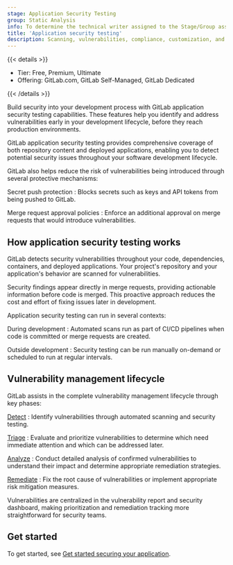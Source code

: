 ```yaml
---
stage: Application Security Testing
group: Static Analysis
info: To determine the technical writer assigned to the Stage/Group associated with this page, see https://handbook.gitlab.com/handbook/product/ux/technical-writing/#assignments
title: 'Application security testing'
description: Scanning, vulnerabilities, compliance, customization, and reporting.
---
```


{{< details >}}

- Tier: Free, Premium, Ultimate
- Offering: GitLab.com, GitLab Self-Managed, GitLab Dedicated

{{< /details >}}

Build security into your development process with GitLab application security testing capabilities.
These features help you identify and address vulnerabilities early in your development lifecycle,
before they reach production environments.

GitLab application security testing provides comprehensive coverage of both repository content and
deployed applications, enabling you to detect potential security issues throughout your software
development lifecycle.

GitLab also helps reduce the risk of vulnerabilities being introduced through several protective
mechanisms:

Secret push protection
: Blocks secrets such as keys and API tokens from being pushed to GitLab.

Merge request approval policies
: Enforce an additional approval on merge requests that would introduce vulnerabilities.

## How application security testing works

GitLab detects security vulnerabilities throughout your code, dependencies, containers, and
deployed applications. Your project's repository and your application's behavior are scanned for
vulnerabilities.

Security findings appear directly in merge requests, providing actionable information before code is
merged. This proactive approach reduces the cost and effort of fixing issues later in development.

Application security testing can run in several contexts:

During development
: Automated scans run as part of CI/CD pipelines when code is committed or merge requests are
  created.

Outside development
: Security testing can be run manually on-demand or scheduled to run at regular intervals.

## Vulnerability management lifecycle

GitLab assists in the complete vulnerability management lifecycle through key phases:

[Detect](detect/_index.md)
: Identify vulnerabilities through automated scanning and security testing.

[Triage](triage/_index.md)
: Evaluate and prioritize vulnerabilities to determine which need immediate attention and which
  can be addressed later.

[Analyze](analyze/_index.md)
: Conduct detailed analysis of confirmed vulnerabilities to understand their impact and determine
  appropriate remediation strategies.

[Remediate](remediate/_index.md)
: Fix the root cause of vulnerabilities or implement appropriate risk mitigation measures.

Vulnerabilities are centralized in the vulnerability report and security dashboard, making
prioritization and remediation tracking more straightforward for security teams.

## Get started

To get started, see [Get started securing your application](get-started-security.md).
